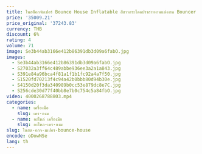 ```yaml
---
title: ในสต็อกจัมเปอร์ Bounce House Inflatable สีขาวกระโดดปราสาทงานแต่งงาน Bouncer Combo สําหรับงานแต่งงาน
price: '35009.21'
price_original: '37243.83'
currency: THB
discount: 6%
rating: 4
volume: 71
image: Se3b44ab3166e412b86391db3d09a6fabO.jpg
images:
  - Se3b44ab3166e412b86391db3d09a6fabO.jpg
  - S27032a3ff64c489abbe936ee3a2a1a843.jpg
  - S391e84a96bca4f81a1f1b1fc92a4a7f50.jpg
  - S1520fd70213f4c94a42b0bbb80d94b30e.jpg
  - S4150d20f3da340989b0cc53e879dc8e7C.jpg
  - S256cde30d77f40bb8e7b0c754c5a84fbO.jpg
video: 4000268788803.mp4
categories:
  - name: เครื่องมือ
    slug: เคร-องม
  - name: อะไหล่ เครื่องมือ
    slug: อะไหล-เคร-องม
slug: ในสต-อกจ-มเปอร-bounce-house
encode: oDowNSe
lang: th
---
```

  